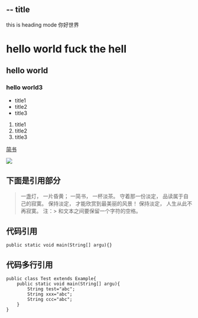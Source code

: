 --
title 
--


this is heading mode
你好世界

# hello world fuck the hell

## hello world

### hello world3

- title1
- title2
- title3



1. title1
2. title2
3. title3


[简书](http://www.jianshu.com)

![](http://upload-images.jianshu.io/upload_images/259-0ad0d0bfc1c608b6.jpg?imageMogr2/auto-orient/strip%7CimageView2/2/w/1240)





## 下面是引用部分
> 一盏灯， 一片昏黄； 一简书， 一杯淡茶。 守着那一份淡定， 品读属于自己的寂寞。 保持淡定， 才能欣赏到最美丽的风景！ 保持淡定， 人生从此不再寂寞。
注：> 和文本之间要保留一个字符的空格。


## 代码引用
` public static void main(String[] argu){} `

## 代码多行引用

```
public class Test extends Example{
	public static void main(String[] argu){
		String test="abc";
		String xxx="abc";
		String ccc="abc";
	}
}

```
